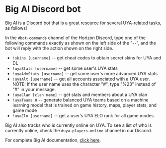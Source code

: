 # Big Al Discord bot

Big Al is a Discord bot that is a great resource for several UYA-related tasks, as follows!

In the `#bot-commands` channel of the Horizon Discord, type one of the following commands exactly as shown on the left side of the "--", and the bot will reply with the action shown on the right side.
- `!skins [username]` -- get cheat codes to obtain secret skins for UYA and DL
- `!uyaStats [username]` -- get some user's UYA stats
- `!uyaAdvStats [username]` -- get some user's more advanced UYA stats
- `!uyaAlt [username]` -- get all accounts associated with a UYA user. NOTE: If the user name uses the character "#", type "%23" instead of "#" in your message.
- `!uyaClan [clan name]` -- get stats and members about a UYA clan
- `!uyaTeams 0` -- generate balanced UYA teams based on a machine learning model that is trained on game history, maps, player stats, and game mode
- `!uyaElo [username]` -- get a user's UYA ELO rank for all game modes

Big Al also tracks who is currently online on UYA. To see a list of who is currently online, check the `#uya-players-online` channel in our Discord.

For complete Big Al documentation, [click here](https://github.com/badger41/big-al-discord-bot).
